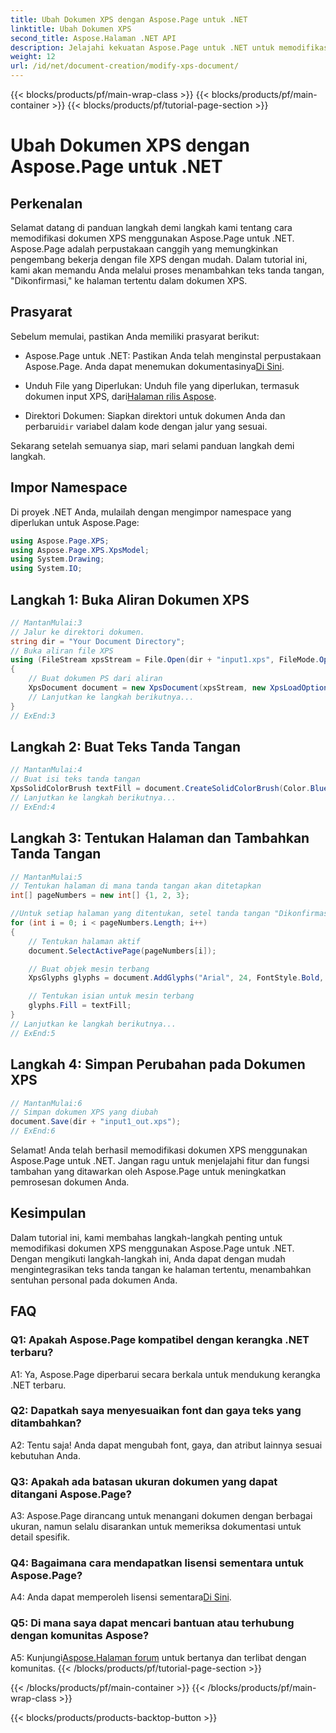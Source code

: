 ```yaml
---
title: Ubah Dokumen XPS dengan Aspose.Page untuk .NET
linktitle: Ubah Dokumen XPS
second_title: Aspose.Halaman .NET API
description: Jelajahi kekuatan Aspose.Page untuk .NET untuk memodifikasi dokumen XPS dengan mudah. Ikuti panduan langkah demi langkah kami, tingkatkan pemrosesan dokumen Anda, dan tambahkan teks tanda tangan yang dipersonalisasi.
weight: 12
url: /id/net/document-creation/modify-xps-document/
---
```


{{< blocks/products/pf/main-wrap-class >}}
{{< blocks/products/pf/main-container >}}
{{< blocks/products/pf/tutorial-page-section >}}

# Ubah Dokumen XPS dengan Aspose.Page untuk .NET

## Perkenalan

Selamat datang di panduan langkah demi langkah kami tentang cara memodifikasi dokumen XPS menggunakan Aspose.Page untuk .NET. Aspose.Page adalah perpustakaan canggih yang memungkinkan pengembang bekerja dengan file XPS dengan mudah. Dalam tutorial ini, kami akan memandu Anda melalui proses menambahkan teks tanda tangan, "Dikonfirmasi," ke halaman tertentu dalam dokumen XPS.

## Prasyarat

Sebelum memulai, pastikan Anda memiliki prasyarat berikut:

- Aspose.Page untuk .NET: Pastikan Anda telah menginstal perpustakaan Aspose.Page. Anda dapat menemukan dokumentasinya[Di Sini](https://reference.aspose.com/page/net/).

-  Unduh File yang Diperlukan: Unduh file yang diperlukan, termasuk dokumen input XPS, dari[Halaman rilis Aspose](https://releases.aspose.com/page/net/).

-  Direktori Dokumen: Siapkan direktori untuk dokumen Anda dan perbarui`dir` variabel dalam kode dengan jalur yang sesuai.

Sekarang setelah semuanya siap, mari selami panduan langkah demi langkah.

## Impor Namespace

Di proyek .NET Anda, mulailah dengan mengimpor namespace yang diperlukan untuk Aspose.Page:

```csharp
using Aspose.Page.XPS;
using Aspose.Page.XPS.XpsModel;
using System.Drawing;
using System.IO;
```

## Langkah 1: Buka Aliran Dokumen XPS

```csharp
// MantanMulai:3
// Jalur ke direktori dokumen.
string dir = "Your Document Directory";
// Buka aliran file XPS
using (FileStream xpsStream = File.Open(dir + "input1.xps", FileMode.Open, FileAccess.Read))
{
    // Buat dokumen PS dari aliran
    XpsDocument document = new XpsDocument(xpsStream, new XpsLoadOptions());
    // Lanjutkan ke langkah berikutnya...
}
// ExEnd:3
```

## Langkah 2: Buat Teks Tanda Tangan

```csharp
// MantanMulai:4
// Buat isi teks tanda tangan
XpsSolidColorBrush textFill = document.CreateSolidColorBrush(Color.BlueViolet);
// Lanjutkan ke langkah berikutnya...
// ExEnd:4
```

## Langkah 3: Tentukan Halaman dan Tambahkan Tanda Tangan

```csharp
// MantanMulai:5
// Tentukan halaman di mana tanda tangan akan ditetapkan
int[] pageNumbers = new int[] {1, 2, 3};

//Untuk setiap halaman yang ditentukan, setel tanda tangan "Dikonfirmasi" pada koordinat x=650 dan y=950
for (int i = 0; i < pageNumbers.Length; i++)
{
    // Tentukan halaman aktif
    document.SelectActivePage(pageNumbers[i]);

    // Buat objek mesin terbang
    XpsGlyphs glyphs = document.AddGlyphs("Arial", 24, FontStyle.Bold, 650, 900, "Confirmed");

    // Tentukan isian untuk mesin terbang
    glyphs.Fill = textFill;
}
// Lanjutkan ke langkah berikutnya...
// ExEnd:5
```

## Langkah 4: Simpan Perubahan pada Dokumen XPS

```csharp
// MantanMulai:6
// Simpan dokumen XPS yang diubah
document.Save(dir + "input1_out.xps");
// ExEnd:6
```

Selamat! Anda telah berhasil memodifikasi dokumen XPS menggunakan Aspose.Page untuk .NET. Jangan ragu untuk menjelajahi fitur dan fungsi tambahan yang ditawarkan oleh Aspose.Page untuk meningkatkan pemrosesan dokumen Anda.

## Kesimpulan

Dalam tutorial ini, kami membahas langkah-langkah penting untuk memodifikasi dokumen XPS menggunakan Aspose.Page untuk .NET. Dengan mengikuti langkah-langkah ini, Anda dapat dengan mudah mengintegrasikan teks tanda tangan ke halaman tertentu, menambahkan sentuhan personal pada dokumen Anda.

## FAQ

### Q1: Apakah Aspose.Page kompatibel dengan kerangka .NET terbaru?

A1: Ya, Aspose.Page diperbarui secara berkala untuk mendukung kerangka .NET terbaru.

### Q2: Dapatkah saya menyesuaikan font dan gaya teks yang ditambahkan?

A2: Tentu saja! Anda dapat mengubah font, gaya, dan atribut lainnya sesuai kebutuhan Anda.

### Q3: Apakah ada batasan ukuran dokumen yang dapat ditangani Aspose.Page?

A3: Aspose.Page dirancang untuk menangani dokumen dengan berbagai ukuran, namun selalu disarankan untuk memeriksa dokumentasi untuk detail spesifik.

### Q4: Bagaimana cara mendapatkan lisensi sementara untuk Aspose.Page?

 A4: Anda dapat memperoleh lisensi sementara[Di Sini](https://purchase.aspose.com/temporary-license/).

### Q5: Di mana saya dapat mencari bantuan atau terhubung dengan komunitas Aspose?

 A5: Kunjungi[Aspose.Halaman forum](https://forum.aspose.com/c/page/39) untuk bertanya dan terlibat dengan komunitas.
{{< /blocks/products/pf/tutorial-page-section >}}

{{< /blocks/products/pf/main-container >}}
{{< /blocks/products/pf/main-wrap-class >}}

{{< blocks/products/products-backtop-button >}}
